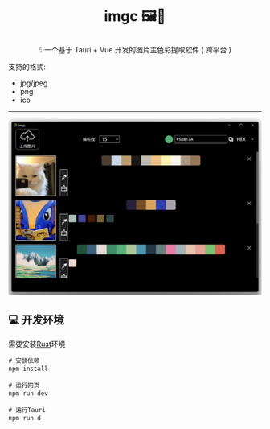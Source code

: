 # <p align="center">imgc 🖼️🎨</p>

<p align="center">✨一个基于 Tauri + Vue 开发的图片主色彩提取软件 ( 跨平台 )</p>

支持的格式:
- jpg/jpeg
- png
- ico

---

![](image/imgc.png)

## 💻 开发环境

需要安装[Rust](https://www.rust-lang.org/tools/install)环境

```
# 安装依赖
npm install

# 运行网页
npm run dev

# 运行Tauri
npm run d
```
